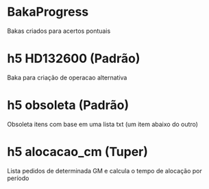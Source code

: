 # BakaProgress
Bakas criados para acertos pontuais

# h5 HD132600 (Padrão)
Baka para criação de operacao alternativa
# h5 obsoleta (Padrão)
Obsoleta itens com base em uma lista txt (um item abaixo do outro)
# h5 alocacao_cm (Tuper)
Lista pedidos de determinada GM e calcula o tempo de alocação por período
